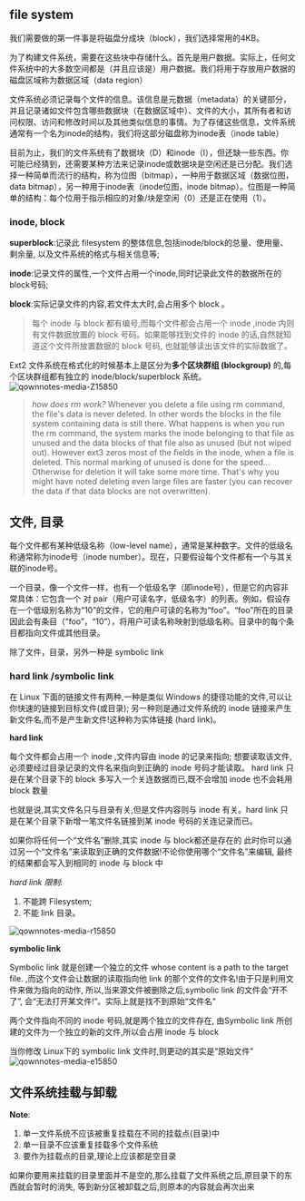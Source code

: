 ## file system 
我们需要做的第一件事是将磁盘分成块（block），我们选择常用的4KB。

为了构建文件系统，需要在这些块中存储什么。首先是用户数据。实际上，任何文件系统中的大多数空间都是（并且应该是）用户数据。我们将用于存放用户数据的磁盘区域称为数据区域（data region）

文件系统必须记录每个文件的信息。该信息是元数据（metadata）的关键部分，并且记录诸如文件包含哪些数据块（在数据区域中）、文件的大小，其所有者和访问权限、访问和修改时间以及其他类似信息的事情。为了存储这些信息，文件系统通常有一个名为inode的结构，我们将这部分磁盘称为inode表（inode table）

目前为止，我们的文件系统有了数据块（D）和inode（I），但还缺一些东西。你可能已经猜到，还需要某种方法来记录inode或数据块是空闲还是已分配。我们选择一种简单而流行的结构，称为位图（bitmap），一种用于数据区域（数据位图，data bitmap），另一种用于inode表（inode位图，inode bitmap）。位图是一种简单的结构：每个位用于指示相应的对象/块是空闲（0）还是正在使用（1）。



### inode, block

**superblock**:记录此 filesystem 的整体信息,包括inode/block的总量、使用量、剩余量, 以及文件系统的格式与相关信息等;

**inode**:记录文件的属性,一个文件占用一个inode,同时记录此文件的数据所在的 block号码;

**block**:实际记录文件的内容,若文件太大时,会占用多个 block 。

> 每个 inode 与 block 都有编号,而每个文件都会占用一个 inode ,inode 内则有文件数据放置的 block 号码。如果能够找到文件的 inode 的话,自然就知道这个文件所放置数据的 block 号码, 也就能够读出该文件的实际数据了。

Ext2 文件系统在格式化的时候基本上是区分为**多个区块群组 (blockgroup)** 的,每个区块群组都有独立的 inode/block/superblock 系统。
![qownnotes-media-Z15850](../../media/2012253410.png)


> *how does rm work?*
Whenever you delete a file using rm command, the file's data is never deleted. In other words the blocks in the file system containing data is still there.
What happens is when you run the rm command, the system marks the inode belonging to that file as unused and the data blocks of that file also as unused (but not wiped out). However ext3 zeros most of the fields in the inode, when a file is deleted.
This normal marking of unused is done for the speed... Otherwise for deletion it will take some more time. That's why you might have noted deleting even large files are faster (you can recover the data if that data blocks are not overwritten).

## 文件, 目录 
每个文件都有某种低级名称（low-level name），通常是某种数字。文件的低级名称通常称为inode号（inode  number）。现在，只要假设每个文件都有一个与其关联的inode号。

一个目录，像一个文件一样，也有一个低级名字（即inode号），但是它的内容非常具体：它包含一个 对 pair（用户可读名字，低级名字）的列表。例如，假设存在一个低级别名称为“10”的文件，它的用户可读的名称为“foo”。“foo”所在的目录因此会有条目（“foo”，“10”），将用户可读名称映射到低级名称。目录中的每个条目都指向文件或其他目录。

除了文件，目录，另外一种是 symbolic link

### hard link /symbolic link

在 Linux 下面的链接文件有两种,一种是类似 Windows 的捷径功能的文件,可以让你快速的链接到目标文件(或目录); 另一种则是通过文件系统的 inode 链接来产生新文件名,而不是产生新文件!这种称为实体链接 (hard link)。 

**hard link**

每个文件都会占用一个 inode ,文件内容由 inode 的记录来指向; 想要读取该文件,必须要经过目录记录的文件名来指向到正确的 inode 号码才能读取。 hard link 只是在某个目录下的 block 多写入一个关连数据而已,既不会增加 inode 也不会耗用 block 数量


也就是说,其实文件名只与目录有关,但是文件内容则与 inode 有关。hard link 只是在某个目录下新增一笔文件名链接到某 inode 号码的关连记录而已。

 如果你将任何一个“文件名”删除,其实 inode 与 block都还是存在的 此时你可以通过另一个“文件名”来读取到正确的文件数据!不论你使用哪个“文件名”来编辑, 最终的结果都会写入到相同的 inode 与 block 中

  *hard link 限制*:
1. 不能跨 Filesystem;
2. 不能 link 目录。

![qownnotes-media-r15850](../../media/1756271750.png)

**symbolic link**

Symbolic link 就是创建一个独立的文件 whose content is a path to the target file. ,而这个文件会让数据的读取指向他 link 的那个文件的文件名!由于只是利用文件来做为指向的动作, 所以,当来源文件被删除之后,symbolic link 的文件会“开不了”, 会“无法打开某文件!”。实际上就是找不到原始“文件名”

两个文件指向不同的 inode 号码,就是两个独立的文件存在, 由Symbolic link 所创建的文件为一个独立的新的文件,所以会占用 inode 与 block 

当你修改 Linux下的 symbolic link 文件时,则更动的其实是“原始文件”
![qownnotes-media-e15850](../../media/949972138.png)



## 文件系统挂载与卸载
**Note**:
1. 单一文件系统不应该被重复挂载在不同的挂载点(目录)中
2. 单一目录不应该重复挂载多个文件系统
3. 要作为挂载点的目录,理论上应该都是空目录

如果你要用来挂载的目录里面并不是空的,那么挂载了文件系统之后,原目录下的东西就会暂时的消失, 等到新分区被卸载之后,则原本的内容就会再次出来